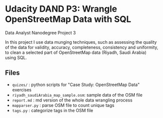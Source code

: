 # Udacity DAND P3: Wrangle OpenStreetMap Data with SQL
Data Analyst Nanodegree Project 3


In this project I use data munging techniques, such as assessing the quality of the data for validity, accuracy, completeness, consistency and uniformity, to clean a selected part of OpenStreetMap data (Riyadh, Saudi Arabia) using SQL.


## Files
* `quizes/` : python scripts for "Case Study: OpenStreetMap Data" exercises
* `riyadh_saudiArabia_map_sample.osm`: sample data of the OSM file
* `report.md` : md version of the whole data wrangling process
* `mapparser.py` : parse OSM file to count unique tags
* `tags.py` : categorize tags in the OSM file

